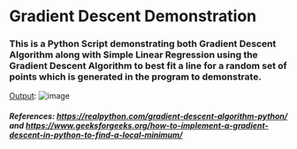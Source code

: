 # Gradient Descent Demonstration

### This is a Python Script demonstrating both Gradient Descent Algorithm along with Simple Linear Regression using the Gradient Descent Algorithm to best fit a line for a random set of points which is generated in the program to demonstrate. 

<ins>Output</ins>: 
![image](https://user-images.githubusercontent.com/45360115/150120423-de37e4fb-81c9-42c6-9e4a-710e4436c6a7.png)

##### References: https://realpython.com/gradient-descent-algorithm-python/ and https://www.geeksforgeeks.org/how-to-implement-a-gradient-descent-in-python-to-find-a-local-minimum/ 
